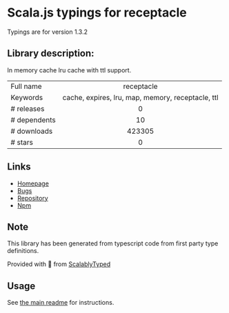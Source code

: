
# Scala.js typings for receptacle

Typings are for version 1.3.2

## Library description:
In memory cache lru cache with ttl support.

|                    |                 |
| ------------------ | :-------------: |
| Full name          | receptacle |
| Keywords           | cache, expires, lru, map, memory, receptacle, ttl |
| # releases         | 0 |
| # dependents       | 10 |
| # downloads        | 423305 |
| # stars            | 0 |

## Links
- [Homepage](https://github.com/DylanPiercey/receptacle)
- [Bugs](https://github.com/DylanPiercey/receptacle/issues)
- [Repository](https://github.com/DylanPiercey/receptacle)
- [Npm](https://www.npmjs.com/package/receptacle)
    


## Note
This library has been generated from typescript code from first party type definitions.

Provided with :purple_heart: from [ScalablyTyped](https://github.com/oyvindberg/ScalablyTyped)

## Usage
See [the main readme](../../readme.md) for instructions.



